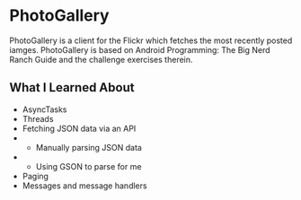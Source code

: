 # PhotoGallery 
PhotoGallery is a client for the Flickr which fetches the most recently posted iamges. PhotoGallery is based on Android Programming: The Big Nerd Ranch Guide and the challenge exercises therein.

## What I Learned About
- AsyncTasks
- Threads
- Fetching JSON data via an API
- - Manually parsing JSON data
- - Using GSON to parse for me
- Paging
- Messages and message handlers
